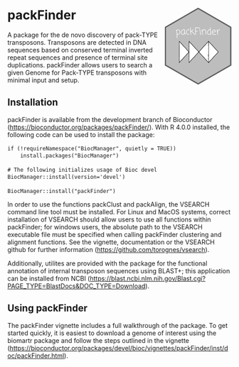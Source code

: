 # packFinder <img src="inst/packFinder_hex.png" align="right" height="174" width="150" />

A package for the de novo discovery of pack-TYPE transposons. Transposons are detected in DNA sequences based on conserved terminal inverted repeat sequences and presence of terminal site duplications. packFinder allows users to search a given Genome for Pack-TYPE transposons with minimal input and setup.

## Installation
packFinder is available from the development branch of Bioconductor (https://bioconductor.org/packages/packFinder/). With R 4.0.0 installed, the following code can be used to install the package:
```
if (!requireNamespace("BiocManager", quietly = TRUE))
    install.packages("BiocManager")

# The following initializes usage of Bioc devel
BiocManager::install(version='devel')

BiocManager::install("packFinder")
```

In order to use the functions packClust and packAlign, the VSEARCH command line tool must be installed. For Linux and MacOS systems, correct installation of VSEARCH should allow users to use all functions within packFinder; for windows users, the absolute path to the VSEARCH executable file must be specified when calling packFinder clustering and alignment functions. See the vignette, documentation or the VSEARCH github for further information (https://github.com/torognes/vsearch).

Additionally, utilites are provided with the package for the functional annotation of internal transposon sequences using BLAST+; this application can be installed from NCBI (https://blast.ncbi.nlm.nih.gov/Blast.cgi?PAGE_TYPE=BlastDocs&DOC_TYPE=Download).

## Using packFinder
The packFinder vignette includes a full walkthrough of the package. To get started quickly, it is easiest to download a genome of interest using the biomartr package and follow the steps outlined in the vignette (https://bioconductor.org/packages/devel/bioc/vignettes/packFinder/inst/doc/packFinder.html).
